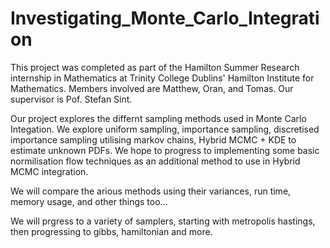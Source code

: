 # Investigating_Monte_Carlo_Integration
This project was completed as part of the Hamilton Summer Research internship in Mathematics at Trinity College Dublins' Hamilton Institute for Mathematics. Members involved are Matthew, Oran, and Tomas. Our supervisor is Pof. Stefan Sint.

Our project explores the differnt sampling methods used in Monte Carlo Integation. We explore uniform sampling, importance sampling, discretised importance sampling utilising markov chains, Hybrid MCMC + KDE to estimate unknown PDFs. We hope to progress to implementing some basic normilisation flow techniques as an additional method to use in Hybrid MCMC integration.

We will compare the arious methods using their variances, run time, memory usage, and other things too...

We will prgress to a variety of samplers, starting with metropolis hastings,  then progressing to gibbs, hamiltonian and more.
